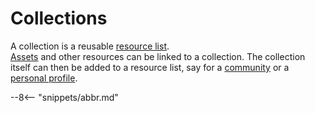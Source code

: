 <!-- SPDX-License-Identifier: CC-BY-4.0 -->
<!-- Copyright Contributors to the ODPi Egeria project. -->

# Collections

A collection is a reusable [resource list](useful-resource.md).  
[Assets](../../../docs/concepts/assets) and other resources can be linked to a collection.
The collection itself can then be added to a resource list, say for a [community](community.md)
or a [personal profile](personal-profile.md).



--8<-- "snippets/abbr.md"